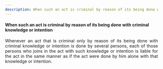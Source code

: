 ```yaml
---
description: When such an act is criminal by reason of its being done with criminal knowledge or intention
---
```


#### When such an act is criminal by reason of its being done with criminal knowledge or intention
<div style="text-align: justify">

Whenever an act that is criminal only by reason of its being done with criminal knowledge or intention is done by several persons, each of those persons who joins in the act with such knowledge or intention is liable for the act in the same manner as if the act were done by him alone with that knowledge or intention.

</div>
